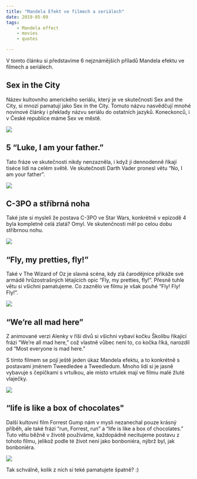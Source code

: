 ```yaml
---
title: "Mandela Efekt ve filmech a seriálech"
date: 2019-05-09
tags: 
    - Mandela effect
    - movies
    - quotes 

---
```


V tomto článku si představíme 6 nejznámějších příladů Mandela efektu ve filmech a seriálech. 

## Sex in the City

Název kultovního amerického seriálu, který je ve skutečnosti Sex and the City, si mnozí pamatují jako Sex in the City. Tomuto názvu nasvědčují mnohé novinové články i překlady názvu seriálu do ostatních jazyků. Koneckonců, i v České republice máme Sex ve městě.

<img src="https://cdn-images-1.medium.com/max/1600/1*ToZinBJovSWA68z0AdBMmw.png">

## 5 “Luke, I am your father.”

Tato fráze ve skutečnosti nikdy nenzazněla, i když jí dennodenně říkají tiséce lidí na celém světě. Ve skutečnosti Darth Vader pronesl větu “No, I am your father”.

<img src="http://media.factmyth.com/2018/11/luke-I-am-your-father.jpg">

## C-3PO a stříbrná noha

Také jste si mysleli že postava C-3PO ve Star Wars, konkrétně v epizodě 4 byla kompletně celá zlatá? Omyl. Ve skutenčnosti měl po celou dobu stříbrnou nohu.

<img src="https://gweeklynews.com/wp-content/uploads/2018/09/main-qimg-a06adc5ce2c9f23d8520b6ac432ec83d.png">

## “Fly, my pretties, fly!”

Také v The Wizard of Oz je slavná scéna, kdy zlá čarodějnice přikáže své armádě hrůzostrašných létajících opic “Fly, my pretties, fly!”. Přesně tuhle větu si všichni pamatujeme. Co zaznělo ve filmu je však pouhé “Fly! Fly! Fly!”.

<img src="https://i.ytimg.com/vi/RReGrNi4xsQ/hqdefault.jpg">

## “We’re all mad here”

Z animované verzi Alenky v říši divů si všichni vybaví kočku Školíbu říkající frázi “We’re all mad here,” což vlastně vůbec není to, co kočka říká, narozdíl od  “Most everyone is mad here.” 

S tímto filmem se pojí ještě jeden úkaz Mandela efektu, a to konkrétně s postavami jménem Tweedledee a Tweedledum.  Mnoho lidí si je jasně vybavuje s čepičkami s vrtulkou, ale místo vrtulek mají ve filmu malé žluté vlaječky.

<img src="https://pbs.twimg.com/media/C6nOj0SWYAAJqaA.jpg">

## “life is like a box of chocolates"

Další kultovní film Forrest Gump nám v mysli nezanechal pouze krásný příběh, ale také frázi  “run, Forrest, run” a “life is like a box of chocolates.” Tuto větu běžně v životě používáme, každopádně necitujeme postavu z tohoto filmu, jelikož podle té život není jako bonboniéra, nýbrž byl, jak bonboniéra.

<img src="https://i.ytimg.com/vi/ikChZ7U1NSU/maxresdefault.jpg">

Tak schválně, kolik z nich si teké pamatujete špatně? :)